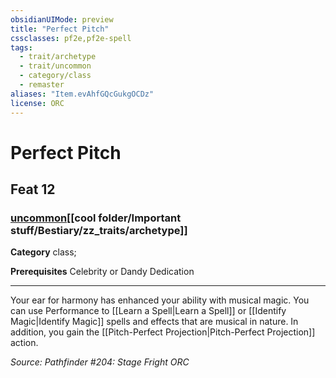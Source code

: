 ```yaml
---
obsidianUIMode: preview
title: "Perfect Pitch"
cssclasses: pf2e,pf2e-spell
tags:
  - trait/archetype
  - trait/uncommon
  - category/class
  - remaster
aliases: "Item.evAhfGQcGukgOCDz"
license: ORC
---
```

# Perfect Pitch
## Feat 12
### [uncommon](cool%20folder/Important%20stuff/Bestiary/zz_traits/uncommon.md "Uncommon Rarity Trait")[[cool folder/Important stuff/Bestiary/zz_traits/archetype]]

**Category** class; 



**Prerequisites** Celebrity or Dandy Dedication
* * *
Your ear for harmony has enhanced your ability with musical magic. You can use Performance to [[Learn a Spell|Learn a Spell]] or [[Identify Magic|Identify Magic]] spells and effects that are musical in nature. In addition, you gain the [[Pitch-Perfect Projection|Pitch-Perfect Projection]] action.

*Source: Pathfinder #204: Stage Fright*
*ORC*